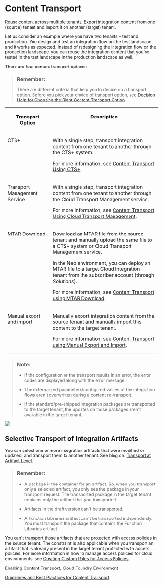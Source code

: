 <!-- loioe3c79d65aa604b80992e20609881ad7a -->

# Content Transport

Reuse content across multiple tenants. Export integration content from one \(source\) tenant and import it on another \(target\) tenant.

Let us consider an example where you have two tenants – test and production. You design and test an integration flow on the test landscape and it works as expected. Instead of redesigning the integration flow on the production landscape, you can reuse the integration content that you've tested in the test landscape in the production landscape as well.

There are four content transport options:

> ### Remember:  
> There are different criteria that help you to decide on a transport option. Before you pick your choice of transport option, see [Decision Help for Choosing the Right Content Transport Option](decision-help-for-choosing-the-right-content-transport-option-19e0e73.md).


<table>
<tr>
<th valign="top">

Transport Option

</th>
<th valign="top">

Description

</th>
</tr>
<tr>
<td valign="top">

CTS+

</td>
<td valign="top">

With a single step, transport integration content from one tenant to another through the CTS+ system.

For more information, see [Content Transport Using CTS+](content-transport-using-cts-3cdfb51.md).

</td>
</tr>
<tr>
<td valign="top">

Transport Management Service

</td>
<td valign="top">

With a single step, transport integration content from one tenant to another through the Cloud Transport Management service.

For more information, see [Content Transport Using Cloud Transport Management](content-transport-using-cloud-transport-management-d458b17.md).

</td>
</tr>
<tr>
<td valign="top">

MTAR Download

</td>
<td valign="top">

Download an MTAR file from the source tenant and manually upload the same file to a CTS+ system or Cloud Transport Management service.

In the Neo environment, you can deploy an MTAR file to a target Cloud Integration tenant from the subscriber account \(through *Solutions*\).

For more information, see [Content Transport using MTAR Download](content-transport-using-mtar-download-c111710.md).

</td>
</tr>
<tr>
<td valign="top">

Manual export and import

</td>
<td valign="top">

Manually export integration content from the source tenant and manually import this content to the target tenant.

For more information, see [Content Transport using Manual Export and Import](content-transport-using-manual-export-and-import-fd23e14.md).

</td>
</tr>
</table>

> ### Note:  
> -   If the configuration or the transport results in an error, the error codes are displayed along with the error message.
> 
> -   The externalized parameters/configured values of the integration flows aren't overwritten during a content re-transport.
> 
> -   If the standard/pre-shipped integration packages are transported to the target tenant, the updates on those packages aren't available in the target tenant.



![](images/CPI_Content_Transport_Overview_029fdd4.png)



<a name="loioe3c79d65aa604b80992e20609881ad7a__section_i3f_srf_bqb"/>

## Selective Transport of Integration Artifacts

You can select one or more integration artifacts that were modified or updated, and transport them to another tenant. See blog on: [Transport at Artifact Level](https://blogs.sap.com/2021/06/21/sap-cloud-integration-transport-at-artifact-level/).

> ### Remember:  
> -   A package is the container for an artifact. So, when you transport only a selected artifact, you only see the package in your transport request. The transported package in the target tenant contains only the artifact that you transported.
> 
> -   Artifacts in the draft version can't be transported.
> 
> -   A Function Libraries artifact can't be transported independently. You must transport the package that contains the Function Libraries artifact.

You can't transport those artifacts that are protected with access policies in the source tenant. The constraint is also applicable when you transport an artifact that is already present in the target tenant protected with access policies. For more information in how to manage access policies for cloud environments, see [Creating Custom Roles for Access Policies](creating-custom-roles-for-access-policies-7db3c87.md).

[Enabling Content Transport, Cloud Foundry Environment](enabling-content-transport-cloud-foundry-environment-452c677.md "All the tasks mentioned here are one-time activities. The tenant administrator performs these tasks to enable content transport.")

[Guidelines and Best Practices for Content Transport](guidelines-and-best-practices-for-content-transport-8a8aa38.md "Cloud Integration offers different options to transport integration content. There are certain criteria that help you to decide which option to choose for your integration project.")

